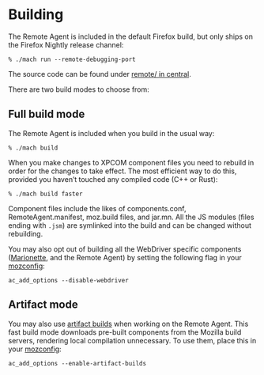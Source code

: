 Building
========

The Remote Agent is included in the default Firefox build, but only
ships on the Firefox Nightly release channel:

	% ./mach run --remote-debugging-port

The source code can be found under [remote/ in central].

There are two build modes to choose from:

Full build mode
---------------

The Remote Agent is included when you build in the usual way:

	% ./mach build

When you make changes to XPCOM component files you need to rebuild
in order for the changes to take effect.  The most efficient way to
do this, provided you haven’t touched any compiled code (C++ or Rust):

	% ./mach build faster

Component files include the likes of components.conf,
RemoteAgent.manifest, moz.build files, and jar.mn.
All the JS modules (files ending with `.jsm`) are symlinked into
the build and can be changed without rebuilding.

You may also opt out of building all the WebDriver specific components
([Marionette], and the Remote Agent) by setting the following flag in
your [mozconfig]:

    ac_add_options --disable-webdriver

Artifact mode
-------------

You may also use [artifact builds] when working on the Remote Agent.
This fast build mode downloads pre-built components from the Mozilla
build servers, rendering local compilation unnecessary.  To use
them, place this in your [mozconfig]:

	ac_add_options --enable-artifact-builds


[remote/ in central]: https://searchfox.org/mozilla-central/source/remote
[mozconfig]: /build/buildsystem/mozconfigs.rst
[artifact builds]: https://developer.mozilla.org/en-US/docs/Mozilla/Developer_guide/Build_Instructions/Artifact_builds
[Marionette]: /testing/marionette/index.rst
